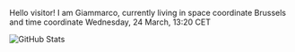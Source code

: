 Hello visitor! I am Giammarco, currently living in space coordinate Brussels and time coordinate Wednesday, 24 March, 13:20 CET

![GitHub Stats](https://github-readme-stats.vercel.app/api?username=grcasanova)
